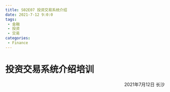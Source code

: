```yaml
---
title: S02E07 投资交易系统介绍
date: 2021-7-12 9:0:0
tags:
 - 金融
 - 投资
 - 交易
categories: 
 - Finance
---
```

<!-- 
**目录**

[[TOC]] -->

# 投资交易系统介绍培训

<p align="right">2021年7月12日 长沙</p>